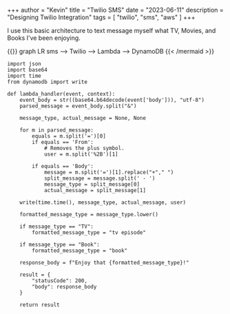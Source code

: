 +++
author = "Kevin"
title = "Twilio SMS"
date = "2023-06-11"
description = "Designing Twilio Integration"
tags = [
    "twilio",
    "sms",
    "aws"
]
+++

I use this basic architecture to text message myself what TV, Movies, and Books I've been enjoying.

{{<mermaid align="left" theme="neutral" >}}
graph LR
    sms --> Twilio --> Lambda --> DynamoDB
{{< /mermaid >}}
    
```
import json
import base64
import time
from dynamodb import write

def lambda_handler(event, context):
    event_body = str((base64.b64decode(event['body'])), "utf-8")
    parsed_message = event_body.split("&")

    message_type, actual_message = None, None

    for m in parsed_message:
        equals = m.split('=')[0]
        if equals == 'From':
            # Removes the plus symbol.
            user = m.split('%2B')[1]

        if equals == 'Body':
            message = m.split('=')[1].replace("+"," ")
            split_message = message.split(' - ')
            message_type = split_message[0]
            actual_message = split_message[1]

    write(time.time(), message_type, actual_message, user)

    formatted_message_type = message_type.lower()

    if message_type == "TV":
        formatted_message_type = "tv episode"

    if message_type == "Book":
        formatted_message_type = "book"

    response_body = f"Enjoy that {formatted_message_type}!"

    result = {
        "statusCode": 200,
        "body": response_body
    }

    return result
```
